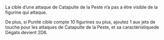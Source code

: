 La cible d’une attaque de Catapulte de la
Peste n’a pas a étre visible de la figurine
qui attaque.

De plus, si Punité cible compte
10 figurines ou plus, ajoutez 1 aux jets
de touche pour les attaques de Catapulte
de la Peste, et sa caractéristiquede
Dégats devient 2D6.